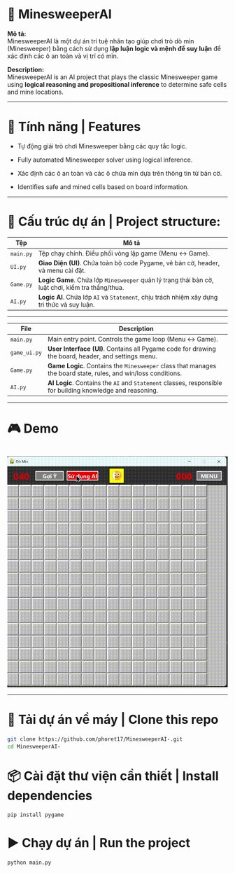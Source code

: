 # 🤖 MinesweeperAI

**Mô tả:**  
MinesweeperAI là một dự án trí tuệ nhân tạo giúp chơi trò dò mìn (Minesweeper) bằng cách sử dụng **lập luận logic và mệnh đề suy luận** để xác định các ô an toàn và vị trí có mìn.  

**Description:**  
MinesweeperAI is an AI project that plays the classic Minesweeper game using **logical reasoning and propositional inference** to determine safe cells and mine locations.

---

# 🧠 Tính năng | Features
- Tự động giải trò chơi Minesweeper bằng các quy tắc logic.  
- Fully automated Minesweeper solver using logical inference.  

- Xác định các ô an toàn và các ô chứa mìn dựa trên thông tin từ bàn cờ.  
- Identifies safe and mined cells based on board information.  

---

# 🧩 Cấu trúc dự án | Project structure:
| **Tệp**       | **Mô tả** |
|----------------|-----------|
| `main.py`      | Tệp chạy chính. Điều phối vòng lặp game (Menu ↔ Game). |
| `UI.py`   | **Giao Diện (UI)**. Chứa toàn bộ code Pygame, vẽ bàn cờ, header, và menu cài đặt. |
| `Game.py`      | **Logic Game**. Chứa lớp `Minesweeper` quản lý trạng thái bàn cờ, luật chơi, kiểm tra thắng/thua. |
| `AI.py`        | **Logic AI**. Chứa lớp `AI` và `Statement`, chịu trách nhiệm xây dựng tri thức và suy luận. |

---

| **File**       | **Description** |
|----------------|-----------------|
| `main.py`      | Main entry point. Controls the game loop (Menu ↔ Game). |
| `game_ui.py`   | **User Interface (UI)**. Contains all Pygame code for drawing the board, header, and settings menu. |
| `Game.py`      | **Game Logic**. Contains the `Minesweeper` class that manages the board state, rules, and win/loss conditions. |
| `AI.py`        | **AI Logic**. Contains the `AI` and `Statement` classes, responsible for building knowledge and reasoning. |


---

# 🎮 Demo
<br />

<img src="demo.gif" width="1000px">

---

# 🚀 Tải dự án về máy | Clone this repo
```bash
git clone https://github.com/phoret17/MinesweeperAI-.git
cd MinesweeperAI-
```

# 📦 Cài đặt thư viện cần thiết | Install dependencies
```bash
pip install pygame
```

# ▶️ Chạy dự án | Run the project
```bash
python main.py
```

